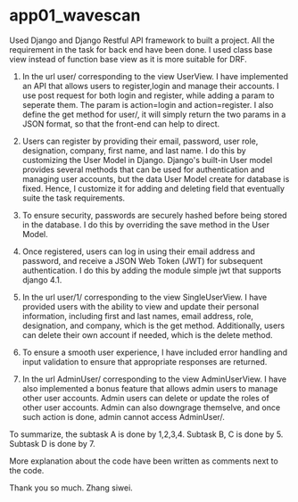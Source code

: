 # app01_wavescan
Used Django and Django Restful API framework to built a project.
All the requirement in the task for back end have been done. I used class base view instead of function base view as it is more suitable for DRF.

1. In the url user/ corresponding to the view UserView. I have implemented an API that allows users to register,login and manage their accounts. I use post request for both login and register, while adding a param to seperate them. The param is action=login and action=register. I also define the get method for user/, it will simply return the two params in a JSON format, so that the front-end can help to direct.

2. Users can register by providing their email, password, user role, designation, company, first name, and last name. I do this by customizing the User Model in Django. Django's built-in User model provides several methods that can be used for authentication and managing user accounts, but the data User Model create for database is fixed. Hence, I customize it for adding and deleting field that eventually suite the task requirements.

3. To ensure security, passwords are securely hashed before being stored in the database. I do this by overriding the save method in the User Model.

4. Once registered, users can log in using their email address and password, and receive a JSON Web Token (JWT) for subsequent authentication. I do this by adding the module simple jwt that supports django 4.1.

5. In the url user/1/ corresponding to the view SingleUserView. I have provided users with the ability to view and update their personal information, including first and last names, email address, role, designation, and company, which is the get method. Additionally, users can delete their own account if needed, which is the delete method.

6. To ensure a smooth user experience, I have included error handling and input validation to ensure that appropriate responses are returned.

7. In the url AdminUser/ corresponding to the view AdminUserView. I have also implemented a bonus feature that allows admin users to manage other user accounts. Admin users can delete or update the roles of other user accounts. Admin can also downgrage themselve, and once such action is done, admin cannot access AdminUser/.

To summarize, the subtask A is done by 1,2,3,4. Subtask B, C is done by 5. Subtask D is done by 7.

More explanation about the code have been written as comments next to the code.

Thank you so much.
Zhang siwei.
